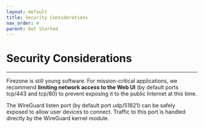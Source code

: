 ```yaml
---
layout: default
title: Security Considerations
nav_order: 4
parent: Get Started
---
```



# Security Considerations
---

Firezone is still young software. For mission-critical applications, we
recommend **limiting network access to the Web UI** (by default ports tcp/443
and tcp/80) to prevent exposing it to the public Internet at this time.

The WireGuard listen port (by default port udp/51821) can be safely exposed to
allow user devices to connect. Traffic to this port is handled directly by the
WireGuard kernel module.
